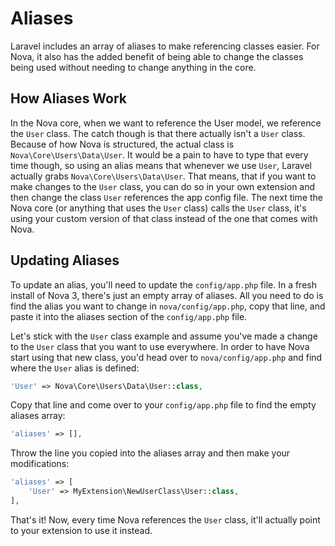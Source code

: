 # Aliases

Laravel includes an array of aliases to make referencing classes easier. For Nova, it also has the added benefit of being able to change the classes being used without needing to change anything in the core.

## How Aliases Work

In the Nova core, when we want to reference the User model, we reference the `User` class. The catch though is that there actually isn't a `User` class. Because of how Nova is structured, the actual class is `Nova\Core\Users\Data\User`. It would be a pain to have to type that every time though, so using an alias means that whenever we use `User`, Laravel actually grabs `Nova\Core\Users\Data\User`. That means, that if you want to make changes to the `User` class, you can do so in your own extension and then change the class `User` references the app config file. The next time the Nova core (or anything that uses the `User` class) calls the `User` class, it's using your custom version of that class instead of the one that comes with Nova.

## Updating Aliases

To update an alias, you'll need to update the `config/app.php` file. In a fresh install of Nova 3, there's just an empty array of aliases. All you need to do is find the alias you want to change in `nova/config/app.php`, copy that line, and paste it into the aliases section of the `config/app.php` file.

Let's stick with the `User` class example and assume you've made a change to the `User` class that you want to use everywhere. In order to have Nova start using that new class, you'd head over to `nova/config/app.php` and find where the `User` alias is defined:

```php
'User' => Nova\Core\Users\Data\User::class,
```

Copy that line and come over to your `config/app.php` file to find the empty aliases array:

```php
'aliases' => [],
```

Throw the line you copied into the aliases array and then make your modifications:

```php
'aliases' => [
	'User' => MyExtension\NewUserClass\User::class,
],
```

That's it! Now, every time Nova references the `User` class, it'll actually point to your extension to use it instead.
